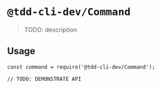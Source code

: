 # `@tdd-cli-dev/Command`

> TODO: description

## Usage

```
const command = require('@tdd-cli-dev/Command');

// TODO: DEMONSTRATE API
```
